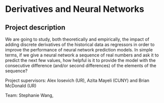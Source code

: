 # Derivatives and Neural Networks

## Project description
We are going to study, both theoretically and empirically, the impact of adding discrete derivatives of the historical data as regressors in order to improve the performance of neural network prediction models. In simple terms, if we give a neural network a sequence of real numbers and ask it to predict the next few values, how helpful is it to provide the model with the consecutive difference (and/or second differences) of the elements of the sequence? 

Project supervisors: Alex Iosevich (UR), Azita Mayeli (CUNY) and Brian McDonald (UR)

Team: Stephanie Wang, 